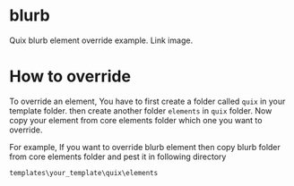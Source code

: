 # blurb
Quix blurb element override example. Link image. 

# How to override
To override an element, You have to first create a folder called `quix` in your template folder. then create another folder `elements` in `quix` folder. Now copy your element from core elements folder which one you want to override. 

For example, If you want to override blurb element then copy blurb folder from core elements folder and pest it in following directory 

`templates\your_template\quix\elements`

# 
